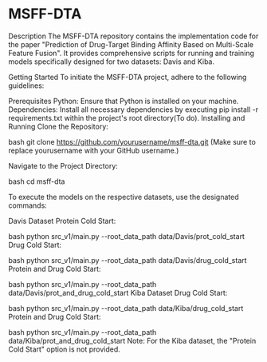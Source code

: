 # MSFF-DTA

Description
The MSFF-DTA repository contains the implementation code for the paper "Prediction of Drug-Target Binding Affinity Based on Multi-Scale Feature Fusion". It provides comprehensive scripts for running and training models specifically designed for two datasets: Davis and Kiba.

Getting Started
To initiate the MSFF-DTA project, adhere to the following guidelines:

Prerequisites
Python: Ensure that Python is installed on your machine.
Dependencies: Install all necessary dependencies by executing pip install -r requirements.txt within the project's root directory(To do).
Installing and Running
Clone the Repository:

bash
git clone https://github.com/yourusername/msff-dta.git
(Make sure to replace yourusername with your GitHub username.)

Navigate to the Project Directory:

bash
cd msff-dta

To execute the models on the respective datasets, use the designated commands:

Davis Dataset
Protein Cold Start:

bash
python src_v1/main.py --root_data_path data/Davis/prot_cold_start
Drug Cold Start:

bash
python src_v1/main.py --root_data_path data/Davis/drug_cold_start
Protein and Drug Cold Start:

bash
python src_v1/main.py --root_data_path data/Davis/prot_and_drug_cold_start
Kiba Dataset
Drug Cold Start:

bash
python src_v1/main.py --root_data_path data/Kiba/drug_cold_start
Protein and Drug Cold Start:

bash
python src_v1/main.py --root_data_path data/Kiba/prot_and_drug_cold_start
Note: For the Kiba dataset, the "Protein Cold Start" option is not provided.


